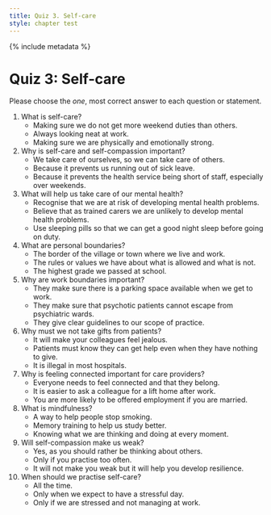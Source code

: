 ```yaml
---
title: Quiz 3. Self-care
style: chapter test
---
```


{% include metadata %}

# Quiz 3: Self-care

Please choose the *one*, most correct answer to each question or statement.

1.  What is self-care?
    - Making sure we do not get more weekend duties than others.
    - Always looking neat at work.
    + Making sure we are physically and emotionally strong.
2.  Why is self-care and self-compassion important?
    + We take care of ourselves, so we can take care of others.
    - Because it prevents us running out of sick leave.
    - Because it prevents the health service being short of staff, especially over weekends.
3.  What will help us take care of our mental health?
    + Recognise that we are at risk of developing mental health problems.
    - Believe that as trained carers we are unlikely to develop mental health problems.
    - Use sleeping pills so that we can get a good night sleep before going on duty.
4.  What are personal boundaries?
    - The border of the village or town where we live and work.
    + The rules or values we have about what is allowed and what is not.
    - The highest grade we passed at school.
5.  Why are work boundaries important?
    - They make sure there is a parking space available when we get to work.
    - They make sure that psychotic patients cannot escape from psychiatric wards.
    + They give clear guidelines to our scope of practice.
6.  Why must we not take gifts from patients?
    - It will make your colleagues feel jealous.
    + Patients must know they can get help even when they have nothing to give.
    - It is illegal in most hospitals.
7.  Why is feeling connected important for care providers?
    + Everyone needs to feel connected and that they belong.
    - It is easier to ask a colleague for a lift home after work.
    - You are more likely to be offered employment if you are married.
8.  What is mindfulness?
    - A way to help people stop smoking.
    - Memory training to help us study better.
    + Knowing what we are thinking and doing at every moment.
9.  Will self-compassion make us weak?
    - Yes, as you should rather be thinking about others.
    - Only if you practise too often.
    + It will not make you weak but it will help you develop resilience.
10. When should we practise self-care?
    + All the time.
    - Only when we expect to have a stressful day.
    - Only if we are stressed and not managing at work.
